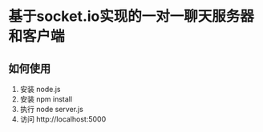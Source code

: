 # 基于socket.io实现的一对一聊天服务器和客户端

## 如何使用
1. 安装 node.js
2. 安装 npm install
3. 执行 node server.js
4. 访问 http://localhost:5000